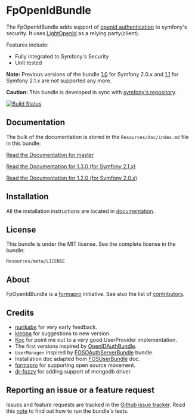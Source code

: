 FpOpenIdBundle
==============

The FpOpenIdBundle adds support of [openid authentication](http://openid.net/) to symfony's security. It uses [LightOpenId](http://gitorious.org/lightopenid) as a relying party(client).

Features include:

- Fully integrated to Symfony's Security
- Unit tested

**Note:** Previous versions of the bundle [1.0](https://github.com/formapro/FpOpenIdBundle/tree/1.0) for Symfony 2.0.x and [1.1](https://github.com/formapro/FpOpenIdBundle/tree/1.1) for Symfony 2.1.x
are not supported any more.

**Caution:** This bundle is developed in sync with [symfony's repository](https://github.com/symfony/symfony).

[![Build Status](https://secure.travis-ci.org/formapro/FpOpenIdBundle.png?branch=master)](http://travis-ci.org/formapro/FpOpenIdBundle)

Documentation
-------------

The bulk of the documentation is stored in the `Resources/doc/index.md` file in this bundle:

[Read the Documentation for master](https://github.com/formapro/FpOpenIdBundle/blob/master/Resources/doc/index.md)

[Read the Documentation for 1.3.0 (for Symfony 2.1.x)](https://github.com/formapro/FpOpenIdBundle/blob/1.3/Resources/doc/index.md)

[Read the Documentation for 1.2.0 (for Symfony 2.0.x)](https://github.com/formapro/FpOpenIdBundle/blob/1.2/Resources/doc/index.md)

Installation
------------

All the installation instructions are located in [documentation](https://github.com/formapro/FpOpenIdBundle/blob/master/Resources/doc/index.md).

License
-------

This bundle is under the MIT license. See the complete license in the bundle:

    Resources/meta/LICENSE

About
-----

FpOpenIdBundle is a [formapro](https://github.com/formapro) initiative.
See also the list of [contributors](https://github.com/formapro/FpOpenIdBundle/contributors).

Credits
-------

* [nurikabe](https://github.com/nurikabe) for very early feedback.
* [klebba](https://github.com/klebba) for suggestions to new version.
* [Koc](https://github.com/Koc) for point me out to a very good UserProvider implementation.
* The first versions inspired by [OpenIDAuthBundle](https://github.com/KainHaart/OpenIDAuthBundle).
* `UserManager` inspired by [FOSOAuthServerBundle](https://github.com/FriendsOfSymfony/FOSOAuthServerBundle) bundle.
* Installation doc adapted from [FOSUserBundle](https://github.com/FriendsOfSymfony/FOSUserBundle) doc.
* [formapro](https://github.com/formapro) for supporting open source movement.
* [dr-fozzy](https://github.com/dr-fozzy) for adding support of mongodb driver.

Reporting an issue or a feature request
---------------------------------------

Issues and feature requests are tracked in the [Github issue tracker](https://github.com/formapro/FpOpenIdBundle/issues). 
Read this [note](https://github.com/formapro/FpOpenIdBundle/blob/master/Resources/doc/run_bundle_tests.md) to find out how to run the bundle's tests.